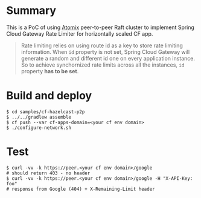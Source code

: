 # Summary

This is a PoC of using [Atomix](https://atomix.io/) peer-to-peer Raft cluster to implement Spring Cloud Gateway Rate Limiter for horizontally scaled CF app.

> Rate limiting relies on using route id as a key to store rate limiting information. When `id` property is not set, Spring Cloud Gateway will generate a random and different id one on every application instance. So to achieve synchornized rate limits across all the instances, `id` property **has to be set**.   

# Build and deploy

```
$ cd samples/cf-hazelcast-p2p
$ ../../gradlew assemble
$ cf push --var cf-apps-domain=<your cf env domain>
$ ./configure-network.sh
```
# Test

```
$ curl -vv -k https://peer.<your cf env domain>/google
# should return 403 - no header
$ curl -vv -k https://peer.<your cf env domain>/google -H "X-API-Key: foo"
# response from Google (404) + X-Remaining-Limit header
```

